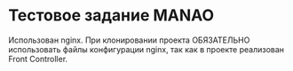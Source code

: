 
# Тестовое задание MANAO
Использован nginx. При клонировании проекта ОБЯЗАТЕЛЬНО использовать файлы конфигурации nginx, так как в проекте реализован Front Controller.
